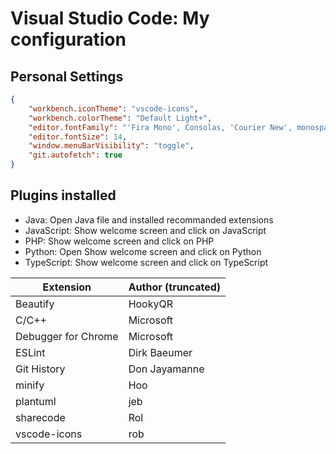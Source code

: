 # Visual Studio Code: My configuration

## Personal Settings

```json
{
    "workbench.iconTheme": "vscode-icons",
    "workbench.colorTheme": "Default Light+",
    "editor.fontFamily": "'Fira Mono', Consolas, 'Courier New', monospace",
    "editor.fontSize": 14,
    "window.menuBarVisibility": "toggle",
    "git.autofetch": true
}
```

## Plugins installed

- Java: Open Java file and installed recommanded extensions
- JavaScript: Show welcome screen and click on JavaScript
- PHP: Show welcome screen and click on PHP
- Python: Open Show welcome screen and click on Python
- TypeScript: Show welcome screen and click on TypeScript

Extension|Author (truncated)
---|---
Beautify|HookyQR
C/C++|Microsoft
Debugger for Chrome|Microsoft
ESLint|Dirk Baeumer
Git History|Don Jayamanne
minify|Hoo
plantuml|jeb
sharecode|Rol
vscode-icons|rob
